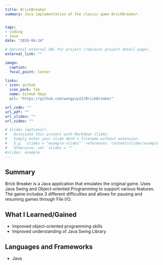 ```yaml
---
title: BrickBreaker
summary: Java implementation of the classic game BrickBreaker.


tags:
- coding
- java
date: "2019-04-24"

# Optional external URL for project (replaces project detail page).
external_link: ""

image:
  caption: 
  focal_point: Center

links:
- icon: github
  icon_pack: fab
  name: GitHub Repo
  url: "https://github.com/wangyuy22/BrickBreaker"

url_code: ""
url_pdf: ""
url_slides: ""
url_video: ""

# Slides (optional).
#   Associate this project with Markdown slides.
#   Simply enter your slide deck's filename without extension.
#   E.g. `slides = "example-slides"` references `content/slides/example-slides.md`.
#   Otherwise, set `slides = ""`.
#slides: example
---
```

## Summary

Brick Breaker is a Java application that emulates the original game. Uses Java Swing and Object-oriented Programming to support various features. The game includes 3 different difficulties and allows for pausing and resuming games through File I/O.

## What I Learned/Gained
* Improved object-oriented programming skills
* Improved understanding of Java Swing Library

## Languages and Frameworks
 * Java
